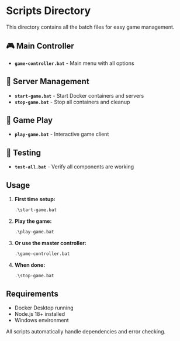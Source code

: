 # Scripts Directory

This directory contains all the batch files for easy game management.

## 🎮 Main Controller
- **`game-controller.bat`** - Main menu with all options

## 🚀 Server Management  
- **`start-game.bat`** - Start Docker containers and servers
- **`stop-game.bat`** - Stop all containers and cleanup

## 🎯 Game Play
- **`play-game.bat`** - Interactive game client

## 🧪 Testing
- **`test-all.bat`** - Verify all components are working

## Usage

1. **First time setup:**
   ```cmd
   .\start-game.bat
   ```

2. **Play the game:**
   ```cmd
   .\play-game.bat
   ```

3. **Or use the master controller:**
   ```cmd
   .\game-controller.bat
   ```

4. **When done:**
   ```cmd
   .\stop-game.bat
   ```

## Requirements
- Docker Desktop running
- Node.js 18+ installed
- Windows environment

All scripts automatically handle dependencies and error checking.
